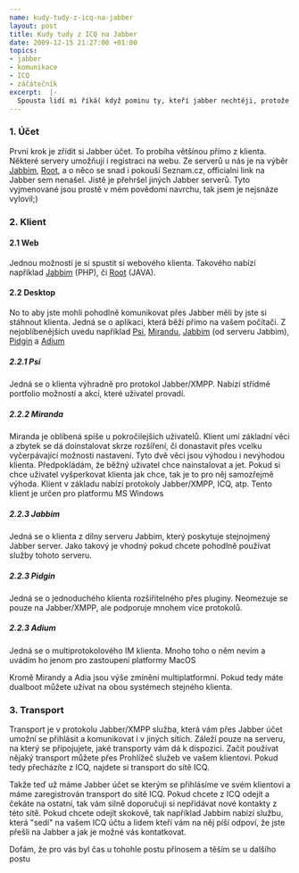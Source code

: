 ```yaml
--- 
name: kudy-tudy-z-icq-na-jabber
layout: post
title: Kudy tudy z ICQ na Jabber
date: 2009-12-15 21:27:00 +01:00
topics: 
- jabber
- komunikace
- ICQ
- záčátečník
excerpt:  |-
  Spousta lidí mi říká( když pominu ty, kteří jabber nechtěji, protože klienti jsou jinak barevní, klasické ICQ ), že by klidně přešlí, ale že mají na ICQ tolik lidí, že přechod na cokoliv jiného je nemožný. Funguje to stejně jako přesun skupiny lidí do jiné hospody - jamile se dav zvedne, tak se de, ale do té doby se nestane nic. Dnes se podíváme jak jít blíž ke dveřím a počkat až se zvednou ostatní.
---
```


### 1. Účet
První krok je zřídit si Jabber účet. To probíha většínou přímo z klienta. Některé servery umožňují i registraci na webu. Ze serverů u nás je na výběr <a title="Jabbim" href="http://www.jabbim.cz/" target="_blank">Jabbim</a>, <a href="http://www.root.cz/specialy/jabber/" target="_blank">Root</a>, a o něco se snad i pokouší Seznam.cz, officialni link na Jabber sem nenašel. Jistě je přehršel jiných Jabber serverů. Tyto vyjmenované jsou prostě v mém povědomí navrchu, tak jsem je nejsnáze vylovil;)

### 2. Klient
#### 2.1 Web

Jednou možností je si spustit si webového klienta. Takového nabízí například <a title="Jabbim JWChat" href="http://www.jabbim.cz/jwchat/" target="_blank">Jabbim</a> (PHP), či <a title="Root Java Client" href="http://www.root.cz/bin/jabber-applet/jeti.html" target="_blank">Root</a> (JAVA).

#### 2.2 Desktop

No to aby jste mohli pohodlně komunikovat přes Jabber měli by jste si stáhnout klienta. Jedná se o aplikaci, která běží přímo na vašem počítači. Z nejoblíbenějších uvedu například <a title="Odkaz na stránky klinta Psi" href="http://psi-im.org/" target="_blank">Psi</a>, <a href="http://www.miranda-im.org/" target="_blank">Mirandu</a>, <a href="http://www.jabber.cz/wiki/Jabbim_(klient)" target="_blank">Jabbim</a> (od serveru Jabbim), <a href="http://www.pidgin.im/" target="_blank">Pidgin</a> a <a href="http://adium.im/" target="_blank">Adium</a>

##### 2.2.1 Psi

Jedná se o klienta výhradně pro protokol Jabber/XMPP. Nabízí střídmé portfolio možností a akcí, které uživatel provadí.

##### 2.2.2 Miranda
Miranda je oblíbená spíše u pokročilejších uživatelů. Klient umí základní věci a zbytek se dá doinstalovat skrze rozšíření, či donastavit přes vcelku vyčerpávající možnosti nastavení. Tyto dvě věci jsou výhodou i nevýhodou klienta. Předpokládám, že běžný uživatel chce nainstalovat a jet. Pokud si chce uživatel vyšperkovat klienta jak chce, tak je to pro něj samozřejmě výhoda. Klient v základu nabízí protokoly Jabber/XMPP, ICQ, atp. Tento klient je určen pro platformu MS Windows
##### 2.2.3 Jabbim
Jedná se o klienta z dílny serveru Jabbim, který poskytuje stejnojmený Jabber server. Jako takový je vhodný pokud chcete pohodlně používat služby tohoto serveru.
##### 2.2.3 Pidgin
Jedná se o jednoduchého klienta rozšiřitelného přes pluginy. Neomezuje se pouze na Jabber/XMPP, ale podporuje mnohem více protokolů.
##### 2.2.3 Adium
Jedná se o multiprotokolového IM klienta. Mnoho toho o něm nevím a uvádím ho jenom pro zastoupení platformy MacOS

Kromě Mirandy a Adia jsou výše zmínění multiplatformní. Pokud tedy máte dualboot můžete užívat na obou systémech stejného klienta.

### 3. Transport
Transport je v protokolu Jabber/XMPP služba, která vám přes Jabber účet umožní se přihlásit a komunikovat i v jiných sítích. Záleží pouze na serveru, na který se přípojujete, jaké transporty vám dá k dispozici. Začít používat nějaký transport můžete přes Prohlížeč služeb ve vašem klientovi. Pokud tedy přecházíte z ICQ, najdete si transport do sítě ICQ.

Takže teď už máme Jabber účet se kterým se přihlásíme ve svém klientovi a máme zaregistrován transport do sítě ICQ. Pokud chcete z ICQ odejít a čekáte na ostatní, tak vám silně doporučuji si nepřidávat nové kontakty z této sítě. Pokud chcete odejít skokově, tak například Jabbim nabízí službu, která "sedí" na vašem ICQ účtu a lidem kteří vám na něj píší odpoví, že jste přešli na Jabber a jak je možné vás kontatkovat.

Dofám, že pro vás byl čas u tohohle postu přínosem a těším se u dalšího postu
